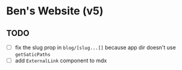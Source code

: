 # Ben's Website (v5)

## TODO
- [ ] fix the slug prop in `blog/[slug...[]` because app dir doesn't use `getSaticPaths`
- [ ] add `ExternalLink` component to mdx